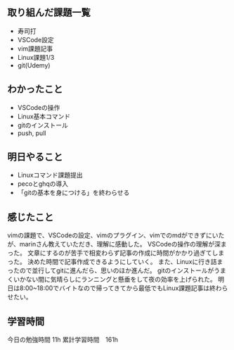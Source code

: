 ## 取り組んだ課題一覧
- 寿司打
- VSCode設定
- vim課題記事
- Linux課題1/3
- git(Udemy)

## わかったこと
- VSCodeの操作
- Linux基本コマンド
- gitのインストール
- push, pull


## 明日やること
- Linuxコマンド課題提出
- pecoとghqの導入
- 「gitの基本を身につける」を終わらせる

## 感じたこと
vimの課題で、VSCodeの設定、vimのプラグイン、vimでのmdができずにいたが、marinさん教えていただき、理解に感動した。
VSCodeの操作の理解が深まった。
文章にするのが苦手で相変わらず記事の作成に時間がかかり過ぎてしまった。
決めた時間で記事作成できるようにしていく。
また、Linuxに行き詰まったので並行してgitに進んだら、思いのほか進んだ。
gitのインストールがうまくいかない間に気晴らしにランニングと懸垂をして夜の効率を上げられた。
明日は8:00~18:00でバイトなので帰ってきてから最低でもLinux課題記事は終わらせたい。


## 学習時間
今日の勉強時間 11h
累計学習時間　161h
